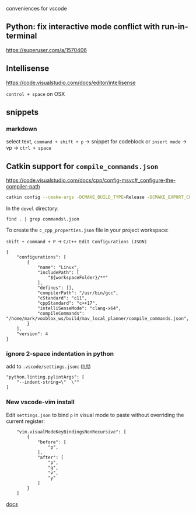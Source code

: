 conveniences for vscode

## Python: fix interactive mode conflict with run-in-terminal

https://superuser.com/a/1570406

## Intellisense

https://code.visualstudio.com/docs/editor/intellisense

`control + space` on OSX

## snippets

### markdown 

select text, `command + shift + p` -> snippet for codeblock
or
`insert mode` -> vp -> `ctrl + space`


## Catkin support for `compile_commands.json`

https://code.visualstudio.com/docs/cpp/config-msvc#_configure-the-compiler-path

```bash
catkin config --cmake-args -DCMAKE_BUILD_TYPE=Release -DCMAKE_EXPORT_COMPILE_COMMANDS=ON
```

In the `devel` directory:

`find . | grep commands\.json`

To create the `c_cpp_properties.json` file in your project workspace:

`shift + command + P` -> `C/C++ Edit Configurations (JSON)`

```
{
    "configurations": [
        {
            "name": "Linux",
            "includePath": [
                "${workspaceFolder}/**"
            ],
            "defines": [],
            "compilerPath": "/usr/bin/gcc",
            "cStandard": "c11",
            "cppStandard": "c++17",
            "intelliSenseMode": "clang-x64",
            "compileCommands": "/home/mark/voxblox_ws/build/mav_local_planner/compile_commands.json",
        }
    ],
    "version": 4
}
```

### ignore 2-space indentation in python

add to `.vscode/settings.json`: ([h/t](https://github.com/microsoft/vscode-python/issues/130))

```
"python.linting.pylintArgs": [
    "--indent-string=\"  \""
]
```


### New vscode-vim install

Edit `settings.json` to bind `p` in visual mode to paste without overriding the current register:

```
    "vim.visualModeKeyBindingsNonRecursive": [
        {
            "before": [
                "p",
            ],
            "after": [
                "p",
                "g",
                "v",
                "y"
            ]
        }
    ]
```

[docs](https://github.com/VSCodeVim/Vim#viminsertmodekeybindingsnonrecursivenormalmodekeybindingsnonrecursivevisualmodekeybindingsnonrecursiveoperatorpendingmodekeybindingsnonrecursive)
